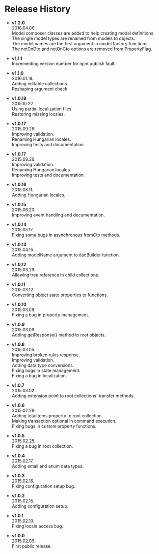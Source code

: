 # Release History

* __v1.2.0__  
  2016.04.06.  
  Model composer classes are added to help creating model definitions.  
  The single model types are renamed from models to objects.  
  The model names are the first argument in model factory functions.  
  The notOnDto and notOnCto options are removed from PropertyFlag.
  
* __v1.1.1__  
  Incrementing version number for npm publish fault.
  
* __v1.1.0__  
  2016.01.18.  
  Adding editable collections.  
  Reshaping argument check.
  
* __v1.0.18__  
  2015.10.22.  
  Using partial localization files.  
  Restoring missing locales.
  
* __v1.0.17__  
  2015.09.26.  
  Improving validation.  
  Renaming Hungarian locales.  
  Improving tests and documentation.
  
* __v1.0.17__  
  2015.09.26.  
  Improving validation.  
  Renaming Hungarian locales.  
  Improving tests and documentation.
  
* __v1.0.16__  
  2015.08.11.  
  Adding Hungarian locales.
  
* __v1.0.15__  
  2015.06.20.  
  Improving event handling and documentation.
  
* __v1.0.14__  
  2015.05.17.  
  Fixing some bugs in asynchronous fromCto methods.

* __v1.0.13__  
  2015.04.15.  
  Adding modelName argument to daoBuilder function.

* __v1.0.12__  
  2015.03.29.  
  Allowing tree reference in child collections.

* __v1.0.11__  
  2015.03.12.  
  Converting object state properties to functions.

* __v1.0.10__  
  2015.03.09.  
  Fixing a bug in property management.

* __v1.0.9__  
  2015.03.09.  
  Adding getResponse() method to root objects.

* __v1.0.8__  
  2015.03.05.  
  Improving broken rules response.  
  Improving validation.  
  Adding data type conversions.  
  Fixing bugs in state management.  
  Fixing a bug in localization.

* __v1.0.7__  
  2015.03.02.  
  Adding extension point to root collections' transfer methods.

* __v1.0.6__  
  2015.02.28.  
  Adding totalItems property to root collection.  
  Making transaction optional in command execution.  
  Fixing bugs in custom property functions.

* __v1.0.5__  
  2015.02.25.  
  Fixing a bug in root collection.

* __v1.0.4__  
  2015.02.17.  
  Adding email and enum data types.

* __v1.0.3__  
  2015.02.16.  
  Fixing configuration setup bug.

* __v1.0.2__  
  2015.02.15.  
  Adding configuration setup.

* __v1.0.1__  
  2015.02.10.  
  Fixing locale access bug.

* __v1.0.0__  
  2015.02.09.  
  First public release.
